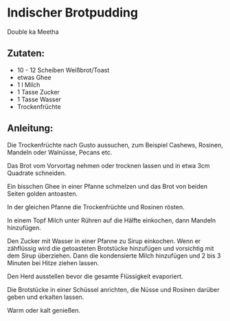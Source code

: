 Indischer Brotpudding
===
Double ka Meetha

Zutaten:
---
- 10 - 12 Scheiben Weißbrot/Toast
-  etwas Ghee
- 1 l Milch
- 1 Tasse Zucker
- 1 Tasse Wasser
-   Trockenfrüchte

Anleitung:
---
Die Trockenfrüchte nach Gusto aussuchen, zum Beispiel Cashews, Rosinen, Mandeln oder Walnüsse, Pecans etc.

Das Brot vom Vorvortag nehmen oder trocknen lassen und in etwa 3cm Quadrate schneiden.

Ein bisschen Ghee in einer Pfanne schmelzen und das Brot von beiden Seiten golden antoasten.

In der gleichen Pfanne die Trockenfrüchte und Rosinen rösten.

In einem Topf Milch unter Rühren auf die Hälfte einkochen, dann Mandeln hinzufügen.

Den Zucker mit Wasser in einer Pfanne zu Sirup einkochen. Wenn er zähflüssig wird die getoasteten Brotstücke hinzufügen und vorsichtig mit dem Sirup überziehen. Dann die kondensierte Milch hinzufügen und 2 bis 3 Minuten bei Hitze ziehen lassen.

Den Herd ausstellen bevor die gesamte Flüssigkeit evaporiert.

Die Brotstücke in einer Schüssel anrichten, die Nüsse und Rosinen darüber geben und erkalten lassen.

Warm oder kalt genießen.